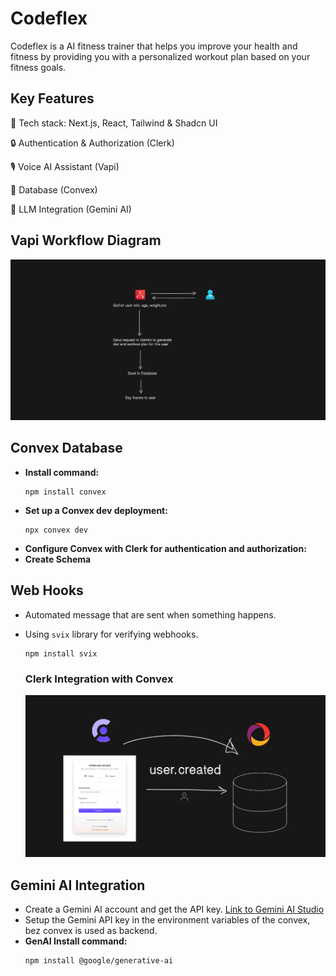# Codeflex
Codeflex is a AI fitness trainer that helps you improve your health and fitness by providing you with a personalized workout plan based on your fitness goals.

## Key Features
🚀 Tech stack: Next.js, React, Tailwind & Shadcn UI

🔒 Authentication & Authorization (Clerk)

🎙️ Voice AI Assistant (Vapi)

💾 Database (Convex)

🧠 LLM Integration (Gemini AI)

## Vapi Workflow Diagram
![Vapi Workflow Diagram](/public/vapi-ai-workflow-diagram.png)

## Convex Database 
- **Install command:** 
  ```
  npm install convex
  ```
- **Set up a Convex dev deployment:**
  ```
  npx convex dev
  ```
- **Configure Convex with Clerk for authentication and authorization:**
- **Create Schema**

## Web Hooks
- Automated message that are sent when something happens.
- Using `svix` library for verifying webhooks.
  ```
  npm install svix
  ```

  ### Clerk Integration with Convex
  ![Integrating Clerk with Convex](/public//ClerkIntegrateWithConvex.png)

## Gemini AI Integration
- Create a Gemini AI account and get the API key.
  [Link to Gemini AI Studio](https://aistudio.google.com/apikey)
- Setup the Gemini API key in the environment variables of the convex, bez convex is used as backend.
- **GenAI Install command:** 
    ```
    npm install @google/generative-ai
    ```